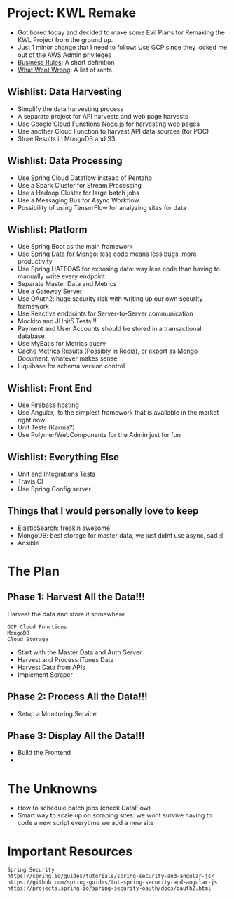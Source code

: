 # Project: KWL Remake
- Got bored today and decided to make some Evil Plans for Remaking the KWL Project from the ground up.
- Just 1 minor change that I need to follow: Use GCP since they locked me out of the AWS Admin privileges 
- [Business Rules](BUSINESS_RULES.md): A short definition
- [What Went Wrong](WENT_WRONG.md): A list of rants

## Wishlist: Data Harvesting
- Simplify the data harvesting process
- A separate project for API harvests and web page harvests
- Use Google Cloud Functions [Node.js](POC/poc-headless-chrome) for harvesting web pages
- Use another Cloud Function to harvest API data sources (for POC)
- Store Results in MongoDB and S3

## Wishlist: Data Processing
- Use Spring Cloud Dataflow instead of Pentaho
- Use a Spark Cluster for Stream Processing
- Use a Hadoop Cluster for large batch jobs
- Use a Messaging Bus for Async Workflow
- Possibility of using TensorFlow for analyzing sites for data

## Wishlist: Platform
- Use Spring Boot as the main framework
- Use Spring Data for Mongo: less code means less bugs, more productivity
- Use Spring HATEOAS for exposing data: way less code than having to manually write every endpoint
- Separate Master Data and Metrics
- Use a Gateway Server
- Use OAuth2: huge security risk with writing up our own security framework
- Use Reactive endpoints for Server-to-Server communication
- Mockito and JUnit5 Tests!!!
- Payment and User Accounts should be stored in a transactional database
- Use MyBatis for Metrics query
- Cache Metrics Results (Possibly in Redis), or export as Mongo Document, whatever makes sense
- Liquibase for schema version control

## Wishlist: Front End
- Use Firebase hosting
- Use Angular, its the simplest framework that is available in the market right now
- Unit Tests (Karma?)
- Use Polymer/WebComponents for the Admin just for fun

## Wishlist: Everything Else
- Unit and Integrations Tests
- Travis CI
- Use Spring Config server

## Things that I would personally love to keep
- ElasticSearch: freakin awesome
- MongoDB: best storage for master data, we just didnt use async, sad :(
- Ansible

# The Plan
## Phase 1: Harvest All the Data!!!
Harvest the data and store it somewhere
```
GCP Cloud Functions
MongoDB
Cloud Storage
```
- Start with the Master Data and Auth Server
- Harvest and Process iTunes Data
- Harvest Data from APIs
- Implement Scraper

## Phase 2: Process All the Data!!!
- Setup a Monitoring Service

## Phase 3: Display All the Data!!!
- Build the Frontend
- 

# The Unknowns
- How to schedule batch jobs (check DataFlow)
- Smart way to scale up on scraping sites: we wont survive having to code a new script everytime we add a new site

# Important Resources
```
Spring Security
https://spring.io/guides/tutorials/spring-security-and-angular-js/
https://github.com/spring-guides/tut-spring-security-and-angular-js
https://projects.spring.io/spring-security-oauth/docs/oauth2.html
```
